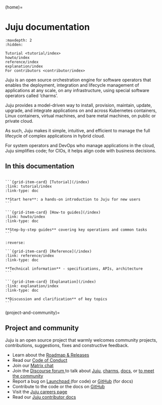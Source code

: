 (home)=
# Juju documentation

```{toctree}
:maxdepth: 2
:hidden:

Tutorial <tutorial/index>
howto/index
reference/index
explanation/index
For contributors <contributor/index>
```

Juju is an open source orchestration engine for software operators that enables the deployment, integration and lifecycle management of applications at any scale, on any infrastructure, using special software operators called ‘charms’.

Juju provides a model-driven way to install, provision, maintain, update, upgrade, and integrate applications on and across Kubernetes containers, Linux containers, virtual machines, and bare metal machines, on public or private cloud.

As such, Juju makes it simple, intuitive, and efficient to manage the full lifecycle of complex applications in hybrid cloud.

For system operators and DevOps who manage applications in the cloud, Juju simplifies code; for CIOs, it helps align code with business decisions.

## In this documentation


````{grid} 1 1 2 2

```{grid-item-card} [Tutorial](/index)
:link: tutorial/index
:link-type: doc

**Start here**: a hands-on introduction to Juju for new users
```

```{grid-item-card} [How-to guides](/index)
:link: howto/index
:link-type: doc

**Step-by-step guides** covering key operations and common tasks
```

````

````{grid} 1 1 2 2
:reverse:

```{grid-item-card} [Reference](/index)
:link: reference/index
:link-type: doc

**Technical information** - specifications, APIs, architecture
```

```{grid-item-card} [Explanation](/index)
:link: explanation/index
:link-type: doc

**Discussion and clarification** of key topics
```

````


(project-and-community)=
## Project and community

Juju is an open source project that warmly welcomes community projects, contributions, suggestions, fixes and
constructive feedback.

* Learn about the [Roadmap & Releases](https://discourse.charmhub.io/t/5064)
* Read our [Code of Conduct ](https://ubuntu.com/community/code-of-conduct)
* Join our [Matrix chat](https://matrix.to/#/#charmhub-jujudev:ubuntu.com)
* Join the [Discourse forum ](https://discourse.charmhub.io/t/welcome-to-the-charmed-operator-community/8) to talk
  about [Juju](https://discourse.charmhub.io/tags/c/juju/6/community-workshop), [charms](https://discourse.charmhub.io/c/charm/41), [docs](https://discourse.charmhub.io/c/doc/22),
  or [to meet the community](https://discourse.charmhub.io/tag/community-workshop)
* Report a bug on [Launchpad ](https://bugs.launchpad.net/juju) (for code)
  or [GitHub](https://github.com/juju/docs/issues) (for docs)
* Contribute to the code or the docs on [GitHub](https://github.com/juju/juju/blob/develop/CONTRIBUTING.md)
* Visit the [Juju careers page](https://juju.is/careers)
* Read our [Juju contributor docs](./contributor/index)